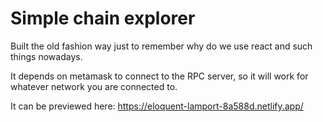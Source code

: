 # Simple chain explorer

Built the old fashion way just to remember why do we use react and such things nowadays.

It depends on metamask to connect to the RPC server, so it will work for whatever network you are connected to.

It can be previewed here: https://eloquent-lamport-8a588d.netlify.app/
